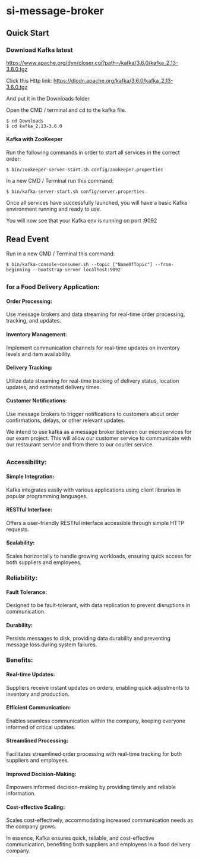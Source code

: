 # si-message-broker

## Quick Start ##
### Download Kafka latest ###
https://www.apache.org/dyn/closer.cgi?path=/kafka/3.6.0/kafka_2.13-3.6.0.tgz

Click this Http link:
https://dlcdn.apache.org/kafka/3.6.0/kafka_2.13-3.6.0.tgz

And put it in the Downloads folder.

Open the CMD / terminal and cd to the kafka file.
```
$ cd Downloads
$ cd kafka_2.13-3.6.0
```
#### Kafka with ZooKeeper ####
Run the following commands in order to start all services in the correct order:

```
$ bin/zookeeper-server-start.sh config/zookeeper.properties
```

In a new CMD / Terminal run this command:

```
$ bin/kafka-server-start.sh config/server.properties
```
Once all services have successfully launched, you will have a basic Kafka environment running and ready to use.

You will now see that your Kafka env is running on port :9092

## Read Event ##
Run in a new CMD / Terminal this command:
```
$ bin/kafka-console-consumer.sh --topic ["NameOfTopic"] --from-beginning --bootstrap-server localhost:9092
```

##

### for a Food Delivery Application: ###
#### Order Processing: ####

Use message brokers and data streaming for real-time order processing, tracking, and updates.
#### Inventory Management: ####

Implement communication channels for real-time updates on inventory levels and item availability.
#### Delivery Tracking: ####

Utilize data streaming for real-time tracking of delivery status, location updates, and estimated delivery times.
#### Customer Notifications: ####

Use message brokers to trigger notifications to customers about order confirmations, delays, or other relevant updates.


We intend to use kafka as a message broker between our microservices for our exam project. This will allow our customer service to communicate with our restaurant service and from there to our courier service.

## 

### Accessibility:

#### Simple Integration:

Kafka integrates easily with various applications using client libraries in popular programming languages.
#### RESTful Interface:

Offers a user-friendly RESTful interface accessible through simple HTTP requests.
#### Scalability:

Scales horizontally to handle growing workloads, ensuring quick access for both suppliers and employees.
### Reliability:

#### Fault Tolerance:

Designed to be fault-tolerant, with data replication to prevent disruptions in communication.
#### Durability:

Persists messages to disk, providing data durability and preventing message loss during system failures.
### Benefits:

#### Real-time Updates:

Suppliers receive instant updates on orders, enabling quick adjustments to inventory and production.
#### Efficient Communication:

Enables seamless communication within the company, keeping everyone informed of critical updates.
#### Streamlined Processing:

Facilitates streamlined order processing with real-time tracking for both suppliers and employees.
#### Improved Decision-Making:

Empowers informed decision-making by providing timely and reliable information.
#### Cost-effective Scaling:

Scales cost-effectively, accommodating increased communication needs as the company grows.

In essence, Kafka ensures quick, reliable, and cost-effective communication, benefiting both suppliers and employees in a food delivery company.
